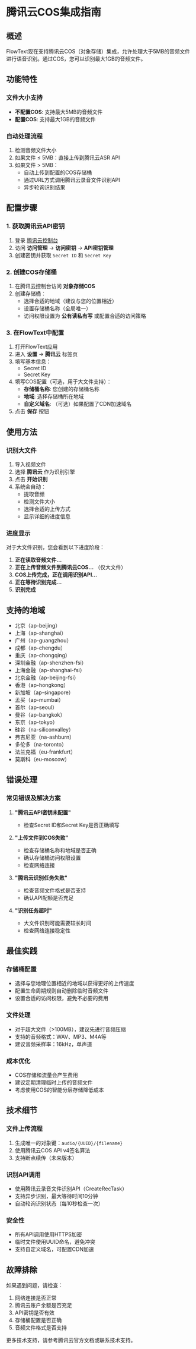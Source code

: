 # 腾讯云COS集成指南

## 概述

FlowText现在支持腾讯云COS（对象存储）集成，允许处理大于5MB的音频文件进行语音识别。通过COS，您可以识别最大1GB的音频文件。

## 功能特性

### 文件大小支持
- **不配置COS**: 支持最大5MB的音频文件
- **配置COS**: 支持最大1GB的音频文件

### 自动处理流程
1. 检测音频文件大小
2. 如果文件 ≤ 5MB：直接上传到腾讯云ASR API
3. 如果文件 > 5MB：
   - 自动上传到配置的COS存储桶
   - 通过URL方式调用腾讯云录音文件识别API
   - 异步轮询识别结果

## 配置步骤

### 1. 获取腾讯云API密钥

1. 登录 [腾讯云控制台](https://console.cloud.tencent.com/)
2. 访问 **访问管理** → **访问密钥** → **API密钥管理**
3. 创建密钥并获取 `Secret ID` 和 `Secret Key`

### 2. 创建COS存储桶

1. 在腾讯云控制台访问 **对象存储COS**
2. 创建存储桶：
   - 选择合适的地域（建议与您的位置相近）
   - 设置存储桶名称（全局唯一）
   - 访问权限设置为 **公有读私有写** 或配置合适的访问策略

### 3. 在FlowText中配置

1. 打开FlowText应用
2. 进入 **设置** → **腾讯云** 标签页
3. 填写基本信息：
   - Secret ID
   - Secret Key
4. 填写COS配置（可选，用于大文件支持）：
   - **存储桶名称**: 您创建的存储桶名称
   - **地域**: 选择存储桶所在地域
   - **自定义域名**: （可选）如果配置了CDN加速域名
5. 点击 **保存** 按钮

## 使用方法

### 识别大文件

1. 导入视频文件
2. 选择 **腾讯云** 作为识别引擎
3. 点击 **开始识别**
4. 系统会自动：
   - 提取音频
   - 检测文件大小
   - 选择合适的上传方式
   - 显示详细的进度信息

### 进度显示

对于大文件识别，您会看到以下进度阶段：
1. **正在读取音频文件...**
2. **正在上传音频文件到腾讯云COS...** （仅大文件）
3. **COS上传完成，正在调用识别API...**
4. **正在等待识别完成...**
5. **识别完成**

## 支持的地域

- 北京（ap-beijing）
- 上海（ap-shanghai）
- 广州（ap-guangzhou）
- 成都（ap-chengdu）
- 重庆（ap-chongqing）
- 深圳金融（ap-shenzhen-fsi）
- 上海金融（ap-shanghai-fsi）
- 北京金融（ap-beijing-fsi）
- 香港（ap-hongkong）
- 新加坡（ap-singapore）
- 孟买（ap-mumbai）
- 首尔（ap-seoul）
- 曼谷（ap-bangkok）
- 东京（ap-tokyo）
- 硅谷（na-siliconvalley）
- 弗吉尼亚（na-ashburn）
- 多伦多（na-toronto）
- 法兰克福（eu-frankfurt）
- 莫斯科（eu-moscow）

## 错误处理

### 常见错误及解决方案

1. **"腾讯云API密钥未配置"**
   - 检查Secret ID和Secret Key是否正确填写

2. **"上传文件到COS失败"**
   - 检查存储桶名称和地域是否正确
   - 确认存储桶访问权限设置
   - 检查网络连接

3. **"腾讯云识别任务失败"**
   - 检查音频文件格式是否支持
   - 确认API配额是否充足

4. **"识别任务超时"**
   - 大文件识别可能需要较长时间
   - 检查网络连接稳定性

## 最佳实践

### 存储桶配置
- 选择与您地理位置相近的地域以获得更好的上传速度
- 配置生命周期规则自动删除临时音频文件
- 设置合适的访问权限，避免不必要的费用

### 文件处理
- 对于超大文件（>100MB），建议先进行音频压缩
- 支持的音频格式：WAV、MP3、M4A等
- 建议音频采样率：16kHz，单声道

### 成本优化
- COS存储和流量会产生费用
- 建议定期清理临时上传的音频文件
- 考虑使用COS的智能分层存储降低成本

## 技术细节

### 文件上传流程
1. 生成唯一的对象键：`audio/{UUID}/{filename}`
2. 使用腾讯云COS API v4签名算法
3. 支持断点续传（未来版本）

### 识别API调用
- 使用腾讯云录音文件识别API（CreateRecTask）
- 支持异步识别，最大等待时间10分钟
- 自动轮询识别状态（每10秒检查一次）

### 安全性
- 所有API调用使用HTTPS加密
- 临时文件使用UUID命名，避免冲突
- 支持自定义域名，可配置CDN加速

## 故障排除

如果遇到问题，请检查：
1. 网络连接是否正常
2. 腾讯云账户余额是否充足
3. API密钥是否有效
4. 存储桶配置是否正确
5. 音频文件格式是否支持

更多技术支持，请参考腾讯云官方文档或联系技术支持。
